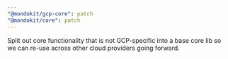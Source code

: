 ```yaml
---
"@mondokit/gcp-core": patch
"@mondokit/core": patch
---
```


Split out core functionality that is not GCP-specific into a base core lib so we can re-use across other cloud providers going forward.
